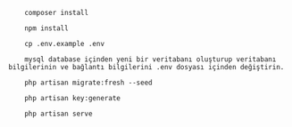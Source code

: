 
        composer install

        npm install

        cp .env.example .env
		
		mysql database içinden yeni bir veritabanı oluşturup veritabanı bilgilerinin ve bağlantı bilgilerini .env dosyası içinden değiştirin.
		
        php artisan migrate:fresh --seed

        php artisan key:generate

        php artisan serve
